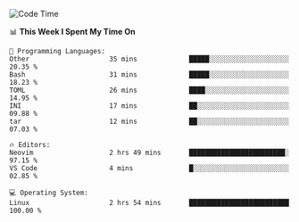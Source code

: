 <!-- [![Top Langs](https://github-readme-stats.vercel.app/api/top-langs/?username=gagahsyuja&theme=dracula&hide_border=true&border_radius=7)](https://github.com/anuraghazra/github-readme-stats) -->

<!--START_SECTION:waka-->
![Code Time](http://img.shields.io/badge/Code%20Time-643%20hrs%2043%20mins-blue)

📊 **This Week I Spent My Time On** 

```text
💬 Programming Languages: 
Other                    35 mins             █████░░░░░░░░░░░░░░░░░░░░   20.35 % 
Bash                     31 mins             █████░░░░░░░░░░░░░░░░░░░░   18.23 % 
TOML                     26 mins             ████░░░░░░░░░░░░░░░░░░░░░   14.95 % 
INI                      17 mins             ██░░░░░░░░░░░░░░░░░░░░░░░   09.88 % 
tar                      12 mins             ██░░░░░░░░░░░░░░░░░░░░░░░   07.03 % 

🔥 Editors: 
Neovim                   2 hrs 49 mins       ████████████████████████░   97.15 % 
VS Code                  4 mins              █░░░░░░░░░░░░░░░░░░░░░░░░   02.85 % 

💻 Operating System: 
Linux                    2 hrs 54 mins       █████████████████████████   100.00 % 
```


<!--END_SECTION:waka-->
